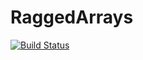 # RaggedArrays

[![Build Status](https://travis-ci.org/mbauman/RaggedArrays.jl.svg?branch=master)](https://travis-ci.org/mbauman/RaggedArrays.jl)

